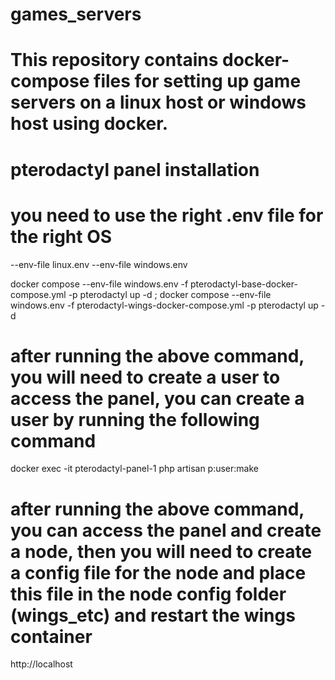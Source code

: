 # games_servers
# This repository contains docker-compose files for setting up game servers on a linux host or windows host using docker.

# pterodactyl panel installation
# you need to use the right .env file for the right OS
--env-file linux.env
--env-file windows.env

docker compose --env-file windows.env -f pterodactyl-base-docker-compose.yml -p pterodactyl up -d ; docker compose --env-file windows.env -f pterodactyl-wings-docker-compose.yml -p pterodactyl up -d

# after running the above command, you will need to create a user to access the panel, you can create a user by running the following command
docker exec -it pterodactyl-panel-1 php artisan p:user:make

# after running the above command, you can access the panel and create a node, then you will need to create a config file for the node and place this file in the node config folder (wings_etc) and restart the wings container
http://localhost
